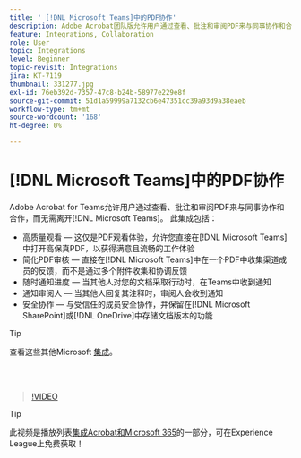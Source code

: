 ```yaml
---
title: ' [!DNL Microsoft Teams]中的PDF协作'
description: Adobe Acrobat团队版允许用户通过查看、批注和审阅PDF来与同事协作和合作，而无需离开 [!DNL Microsoft Teams]
feature: Integrations, Collaboration
role: User
topic: Integrations
level: Beginner
topic-revisit: Integrations
jira: KT-7119
thumbnail: 331277.jpg
exl-id: 76eb392d-7357-47c8-b24b-58977e229e8f
source-git-commit: 51d1a59999a7132cb6e47351cc39a93d9a38eaeb
workflow-type: tm+mt
source-wordcount: '168'
ht-degree: 0%

---
```


# [!DNL Microsoft Teams]中的PDF协作

Adobe Acrobat for Teams允许用户通过查看、批注和审阅PDF来与同事协作和合作，而无需离开[!DNL Microsoft Teams]。 此集成包括：

* 高质量观看 — 这仅是PDF观看体验，允许您直接在[!DNL Microsoft Teams]中打开高保真PDF，以获得满意且流畅的工作体验
* 简化PDF审核 — 直接在[!DNL Microsoft Teams]中在一个PDF中收集渠道成员的反馈，而不是通过多个附件收集和协调反馈
* 随时通知进度 — 当其他人对您的文档采取行动时，在Teams中收到通知
* 通知审阅人 — 当其他人回复其注释时，审阅人会收到通知
* 安全协作 — 与受信任的成员安全协作，并保留在[!DNL Microsoft SharePoint]或[!DNL OneDrive]中存储文档版本的功能

>[!TIP]
>
>查看这些其他Microsoft [集成](../integrate/integrate-overview.md#microsoft)。

<br> 

>[!VIDEO](https://video.tv.adobe.com/v/3409680?quality=12&learn=on&hidetitle=true&captions=chi_hans)

>[!TIP]
>
>此视频是播放列表[集成Acrobat和Microsoft 365](https://experienceleague.adobe.com/zh-hans/playlists/acrobat-integrate-microsoft-365)的一部分，可在Experience League上免费获取！
